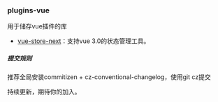 ### plugins-vue
用于储存vue插件的库

* [vue-store-next](https://github.com/Vitaminaq/plugins-vue/tree/master/vue-store-next)：支持vue 3.0的状态管理工具。

##### 提交规则
推荐全局安装commitizen + cz-conventional-changelog，使用git cz提交

持续更新，期待你的加入。
